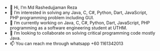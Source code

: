 - 👋 Hi, I’m Md Rashedujjaman Reza
- 👀 I’m interested in solving any Java, C, C#, Python, Dart, JavaScript, PHP programming problem including GUI.
- 🌱 I’m currently working on Java, C, C#, Python, Dart, JavaScript, PHP programming as a software engineering student at UTHM.
- 💞️ I’m looking to collaborate on solving critical programming code mostly Java.
- 📫 You can reach me through whatsapp +60 1161342013

<!---
Rashedujjaman/Rashedujjaman is a ✨ special ✨ repository because its `README.md` (this file) appears on your GitHub profile.
You can click the Preview link to take a look at your changes.
--->

